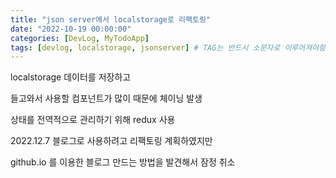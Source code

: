 ```yaml
---
title: "json server에서 localstorage로 리팩토링"
date: "2022-10-19 00:00:00"
categories: [DevLog, MyTodoApp]
tags: [devlog, localstorage, jsonserver] # TAG는 반드시 소문자로 이루어져야함!
---
```


localstorage 데이터를 저장하고

들고와서 사용할 컴포넌트가 많이 때문에 체이닝 발생

상태를 전역적으로 관리하기 위해 redux 사용

2022.12.7 블로그로 사용하려고 리팩토링 계획하였지만

github.io 를 이용한 블로그 만드는 방법을 발견해서 잠정 취소
